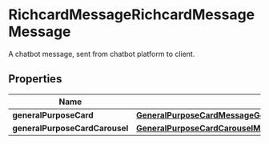

# RichcardMessageRichcardMessageMessage

A chatbot message, sent from chatbot platform to client.

## Properties

| Name | Type | Description | Notes |
|------------ | ------------- | ------------- | -------------|
|**generalPurposeCard** | [**GeneralPurposeCardMessageGeneralPurposeCard**](GeneralPurposeCardMessageGeneralPurposeCard.md) |  |  |
|**generalPurposeCardCarousel** | [**GeneralPurposeCardCarouselMessageGeneralPurposeCardCarousel**](GeneralPurposeCardCarouselMessageGeneralPurposeCardCarousel.md) |  |  |



